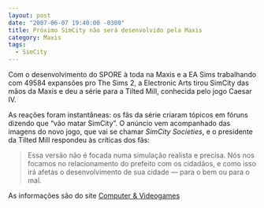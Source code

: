 ```yaml
---
layout: post
date: "2007-06-07 19:40:00 -0300"
title: Próximo SimCity não será desenvolvido pela Maxis
category: Maxis
tags:
  - SimCity
---
```


Com o desenvolvimento do SPORE à toda na Maxis e a EA Sims trabalhando com 49584 expansões pro The Sims 2, a Electronic Arts tirou SimCity das mãos da Maxis e deu a série para a Tilted Mill, conhecida pelo jogo Caesar IV.

As reações foram instantâneas: os fãs da série criaram tópicos em fóruns dizendo que “vão matar SimCity”. O anúncio vem acompanhado das imagens do novo jogo, que vai se chamar _SimCity Societies_, e o presidente da Tilted Mill respondeu às críticas dos fãs:

> Essa versão não é focada numa simulação realista e precisa. Nós nos focamos no relacionamento do prefeito com os cidadãos, e como isso irá afetas o desenvolvimento de sua cidade — para o bem ou para o mal.

As informações são do site [Computer & Videogames](http://www.computerandvideogames.com/article.php?id=165432)
